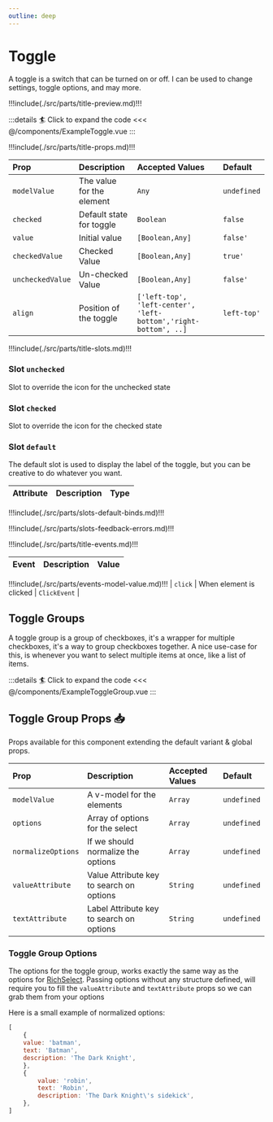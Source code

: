 ```yaml
---
outline: deep
---
```


# Toggle

A toggle is a switch that can be turned on or off. I can be used to change settings, toggle options, and may more.

!!!include(./src/parts/title-preview.md)!!!

<ExampleToggle />

:::details :surfer: Click to expand the code
<<< @/components/ExampleToggle.vue
:::

!!!include(./src/parts/title-props.md)!!!

| Prop             | Description               | Accepted Values                                                 | Default     |
|:-----------------|:--------------------------|:----------------------------------------------------------------|:------------|
| `modelValue`     | The value for the element | `Any`                                                           | `undefined` |
| `checked`        | Default state for toggle  | `Boolean`                                                       | `false`     |
| `value`          | Initial value             | `[Boolean,Any]`                                                 | `false'`    |
| `checkedValue`   | Checked Value             | `[Boolean,Any]`                                                 | `true'`     |
| `uncheckedValue` | Un-checked Value          | `[Boolean,Any]`                                                 | `false'`    |
| `align`          | Position of the toggle    | `['left-top', 'left-center', 'left-bottom','right-bottom', ..]` | `left-top'` |


!!!include(./src/parts/title-slots.md)!!!


### Slot `unchecked`

Slot to override the icon for the unchecked state

### Slot `checked`

Slot to override the icon for the checked state

### Slot `default`

The default slot is used to display the label of the toggle, but you can be creative to do whatever you want.


| Attribute   | Description               | Type                         |
|:------------|:--------------------------|:-----------------------------|
!!!include(./src/parts/slots-default-binds.md)!!!

!!!include(./src/parts/slots-feedback-errors.md)!!!

!!!include(./src/parts/title-events.md)!!!

| Event   | Description             | Value     |
|:--------|:------------------------|:----------|
!!!include(./src/parts/events-model-value.md)!!!
| `click` | When element is clicked | `ClickEvent` |


## Toggle Groups

A toggle group is a group of checkboxes, it's a wrapper for multiple checkboxes, it's a way to group checkboxes together.
A nice use-case for this, is whenever you want to select multiple items at once, like a list of items.


<ExampleToggleGroup />

:::details :surfer: Click to expand the code
<<< @/components/ExampleToggleGroup.vue
:::

## Toggle Group Props :inbox_tray:

Props available for this component extending the default variant & global props.

| Prop               | Description                              | Accepted Values | Default     |
|:-------------------|:-----------------------------------------|:----------------|:------------|
| `modelValue`       | A v-model for the elements               | `Array`         | `undefined` |
| `options`          | Array of options for the select          | `Array`         | `undefined` |
| `normalizeOptions` | If we should normalize the options       | `Array`         | `undefined` |
| `valueAttribute`   | Value Attribute key to search on options | `String`        | `undefined` |
| `textAttribute`    | Label Attribute key to search on options | `String`        | `undefined` |

### Toggle Group Options

The options for the toggle group, works exactly the same way as the options for [RichSelect](/components/rich-select/#options).
Passing options without any structure defined, will require you to fill the `valueAttribute` and `textAttribute` props so we can grab them from your options

Here is a small example of normalized options:

```js
[
    {
    value: 'batman',
    text: 'Batman',
    description: 'The Dark Knight',
    },
    {
        value: 'robin',
        text: 'Robin',
        description: 'The Dark Knight\'s sidekick',
    },
]
```
